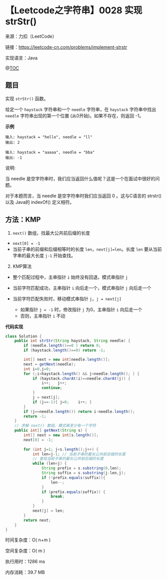 # 【Leetcode之字符串】0028 实现strStr()

来源：力扣（LeetCode）

链接：https://leetcode-cn.com/problems/implement-strstr

实现语言：Java

@[TOC](目录)

##  题目

实现 `strStr()` 函数。

给定一个 `haystack` 字符串和一个 `needle` 字符串，在 `haystack` 字符串中找出 `needle` 字符串出现的第一个位置 (从0开始)。如果不存在，则返回  -1。

**示例**

```
输入: haystack = "hello", needle = "ll"
输出: 2

输入: haystack = "aaaaa", needle = "bba"
输出: -1
```

说明:

当 needle 是空字符串时，我们应当返回什么值呢？这是一个在面试中很好的问题。

对于本题而言，当 needle 是空字符串时我们应当返回 0 。这与C语言的 strstr() 以及 Java的 indexOf() 定义相符。

## 方法：KMP

1. `next()` 数组，找最大公共前后缀的长度

- `next[0] = -1`
- 当前子串的前缀和后缀相等时的长度 `len`，`next[j]=len`。长度 `len` 要从当前字串的最大长度 `j-1` 开始查找。 

2. KMP算法

- 整个匹配过程中，主串指针 `i` 始终没有回退，模式串指针 `j` 
- 当前字符匹配成功，主串指针 `i` 向后走一个，模式串指针 `j` 向后走一个

- 当前字符匹配失败时，移动模式串指针 `j`，`j = next[j]`
  - 如果指针 `j = -1` 时，修改指针 `j` 为0，主串指针 `i` 向后走一个
  - 否则，主串指针 `i` 不动

**代码实现**

```java
class Solution {
    public int strStr(String haystack, String needle) {
        if (needle.length()==0 ) return 0;
        if (haystack.length()==0) return -1;

        int[] next = new int[needle.length()];
        next = getNext(needle);
        int i=0,j=0;
        for (;i<haystack.length() && j<needle.length(); ) {
            if (haystack.charAt(i)==needle.charAt(j)) {
                i++;   j++;
                continue;
            }
            j = next[j];
            if (j==-1){ j=0;    i++; }
        }
        if (j==needle.length()) return i-needle.length();
        return -1;
    }
    // 求解 next() 数组，模式串至少有一个字符
    public int[] getNext(String s) {
        int[] next = new int[s.length()];
        next[0] = -1;
        
        for (int j=1; j<s.length();j++) {
            int len=j-1; // 当前子串的最长公共前后缀的长度
            // 查找当前子串的最长公共前后缀的长度
            while (len<j) {
                String prefix = s.substring(0,len);
                String suffix = s.substring(j-len,j);
                if (!prefix.equals(suffix)){
                    len--;
                } 
                if (prefix.equals(suffix)) {
                    break;
                }
            }
            next[j] = len;
        }
        return next;
    }
}
```

时间复杂度：O( n+m )

空间复杂度：O( m )

执行用时：1286 ms

内存消耗：39.7 MB

